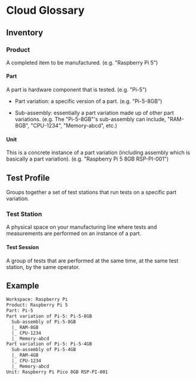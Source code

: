 # Cloud Glossary

## Inventory

### Product

A completed item to be manufactured. (e.g. "Raspberry Pi 5")

#### Part

A part is hardware component that is tested. (e.g. "Pi-5")

- Part variation: a specific version of a part. (e.g. "Pi-5-8GB")

- Sub-assembly: essentially a part variation made up of other part variations.
  (e.g. The "Pi-5-8GB"'s sub-assembly can include,
  "RAM-8GB", "CPU-1234", "Memory-abcd", etc.)

#### Unit

This is a concrete instance of a part variation (including assembly which is basically
a part variation). (e.g. "Raspberry Pi 5 8GB RSP-PI-001")

## Test Profile

Groups together a set of test stations that run tests on a specific part variation.

### Test Station

A physical space on your manufacturing line where tests and measurements are
performed on an instance of a part.

#### Test Session

A group of tests that are performed at the same time, at the same test station,
by the same operator.

## Example

```txt
Workspace: Raspberry Pi
Product: Raspberry Pi 5
Part: Pi-5
Part variation of Pi-5: Pi-5-8GB
  Sub-assembly of Pi-5-8GB
  |_ RAM-8GB
  |_ CPU-1234
  |_ Memory-abcd
Part variation of Pi-5: Pi-5-4GB
  Sub-assembly of Pi-5-4GB
  |_ RAM-4GB
  |_ CPU-1234
  |_ Memory-abcd
Unit: Raspberry Pi Pico 8GB RSP-PI-001
```

